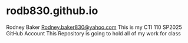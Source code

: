# rodb830.github.io

Rodney Baker
Rodney.baker830@yahoo.com
This is my CTI 110 SP2025 GitHub Account
This Repository is going to hold all of my work for class
